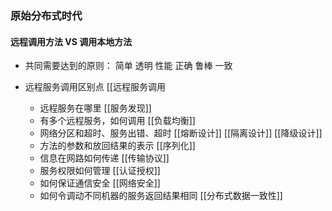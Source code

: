 ### 原始分布式时代


#### 远程调用方法  VS 调用本地方法
- 共同需要达到的原则： 简单 透明 性能 正确 鲁棒 一致

- 远程服务调用区别点 [[远程服务调用
	- 远程服务在哪里 [[服务发现]]
	- 有多个远程服务，如何调用 [[负载均衡]]
	- 网络分区和超时、服务出错、超时 [[熔断设计]]  [[隔离设计]]  [[降级设计]]
	- 方法的参数和放回结果的表示  [[序列化]]
	- 信息在网路如何传递 [[传输协议]]
	- 服务权限如何管理 [[认证授权]]
	- 如何保证通信安全 [[网络安全]]
	- 如何令调动不同机器的服务返回结果相同 [[分布式数据一致性]]